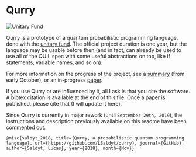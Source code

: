 # Qurry 
[![Unitary Fund](https://img.shields.io/badge/Supported%20By-UNITARY%20FUND-brightgreen.svg?style=for-the-badge)](http://unitary.fund)  

Qurry is a prototype of a quantum probabilistic programming language, done with the [unitary fund](https://unitary.fund).
The official project duration is one year, but the language may be usable before then (and in fact, can already be used to use all of the QUIL spec with some useful abstractions on top, like if statements, variable names, and so on).

For more information on the progress of the project, see a [summary](brainstorm.md) (from early October), or an in-progress [paper](paper/paper.pdf). 

If you use Qurry or are influenced by it, all I ask is that you cite the software. A bibtex citation is available at the end of this file.
Once a paper is published, please cite that (I will update it here).

Since Qurry is currently in major rework (until `September 29th, 2019`), the instructions and description previously available on this readme have been commented out.

<!--

## Installation

Right now, Qurry can be cloned locally and run from this directory:

```bash
git clone https://github.com/LSaldyt/qurry
cd qurry
./compile examples/bell.lisp # Compile the bell state generator into a circuit
```

To run Qurry from anywhere, simply add this directory to your path:
```
export PATH=$PATH:/home/your-username/your-directory/qurry
```

## Usage

Currently, Qurry can be used with the entire QUIL spec, as well as some small abstractions.
To review the QUIL spec and its arguments, call `./quilarity`.

### Python bindings

Qurry acts as an extension to quil, and is usable in the same way:

```
>>> from qurry.api import *
>>> program = Program(bernoulli(0.5, 0), H(0))
>>> str(program)
'RX(pi/2) 0\nH 0\n'
>>>
```

Qurry is also usable as a standalone language, which can be converted to the above python syntax at will.  

For example, the trivial Bell-state program is expressed as the following:
```lisp
(h 0)
(cnot 0 1)
```

Gate names can be either upper-case or lower-case.

The following are new instructions that Qurry offers:
`def`, `bernoulli`, `clear`, `do`, `gaussian`, `if`, `map`, `multinomial`, `uniform`

First there are the simple classical-probabilistic structures `bernoulli`, `gaussian`, `multinomial`, and `uniform`.
Bernoulli simply rotates a qubit such that it will be measured as `|1>` with a certain probability:
For instance, `(bernoulli 0.5 0)` creates a fair coin from qubit 0. 
These can be chained together to create more complicated bit-states, which are useful in other algorithms, like Grover's or QFT.

Similarly, the `gaussian` function creates a discrete multinomial state which approximates a gaussian distribution.
It uses the `def` function to create a block of useable qubits:
```
(def gaussblock 0 4) ; block of 5 qubits
(gaussian 0 1.0 gaussblock)
```
Note that much of the computation here is (as currently implemented) happening classically. 
The gaussian cdf is not computed on the quantum computer, but instead a pre-determined discrete cdf is turned into a quantum gate which can be applied repeatedly to create multi-gaussian superpositions and so on.

Uniform does nothing special:
```lisp
(def uniformblock 0 7) ; eight qubits
(uniform uniformblock)
```

Multinomial can create any discrete multinomial distribution on qubits:
```
(def multinomialblock 0 7) ; eight qubits
(multinomial 0.1 0.2 0.1 0.0 0.1 0.4 0.1 0.0)
```

Next are control statements:

`map` simply applies a single-qubit operator to an entire block. This is very useful for initializing bases:

```
(def newbasis 0 7)
(map h newbasis)
```

The `if` and `do` statements are intuitive:
```
(bernoulli 0.5 0)
(measure 0 0)
(if 0 ; If the classical bit 0 is equal to 1
    (do (x 1)
        (x 2))
    (nop))
```
This circuit will produce `111` and `000` with equal probability (but NOT using entanglement, since there is a possible intermediate state of `00`).

## Hacking

Each language feature is located in `lib/constructs/` under a file that has the same name as the feature.
Doing this allows language features to be added dynamically.
The only requirement is that each feature-file have a function `create-feature` where `feature` is the name of the feature (i.e. `create-if`).
This function should take the arguments that the function does, and return valid QUIL code.  

For instance, the `if` statement is defined as follows:
`lib/constructs/if.py`:
```python3
from ..utils import named_uuid

if_template = '''# Conditional statement
JUMP-WHEN @{first} [{cond}]
  {b}
JUMP @{end}
LABEL @{first}
  {a}
LABEL @{end}'''

def create_if(cond, a, b, definitions=None):
    '''
    Create an if statement using labels and jumps.
    (if (equal 0 1) (X 1) (X 0))
    '''
    if definitions is None:
        definitions = dict()
    return if_template.format(
            cond=cond,
            a=a,
            b=b,
            first=named_uuid('first'),
            end=named_uuid('end'))
```

The `if` statement uses a raw quil template that boils down to jump instructions, and the function `create_if` is a reserved name in this file.
For more on contributing, see [HACKING.md](HACKING.md)

-->

```
@misc{saldyt_2018, title={Qurry, a probabilistic quantum programming language}, url={https://github.com/LSaldyt/qurry}, journal={GitHub}, author={Saldyt, Lucas}, year={2018}, month={Nov}}
```
